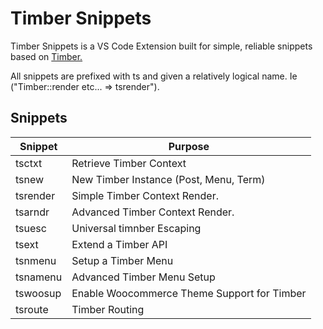 # Timber Snippets

Timber Snippets is a VS Code Extension built for simple, reliable snippets based on [Timber.](https://timber.github.io/docs)

All snippets are prefixed with ts and given a relatively logical name. Ie ("Timber::render etc... => tsrender").

## Snippets

| Snippet  | Purpose                                     |
| -------- | ------------------------------------------- |
| tsctxt   | Retrieve Timber Context                     |
| tsnew    | New Timber Instance (Post, Menu, Term)      |
| tsrender | Simple Timber Context Render.               |
| tsarndr  | Advanced Timber Context Render.             |
| tsuesc   | Universal timnber Escaping                  |
| tsext    | Extend a Timber API                         |
| tsnmenu  | Setup a Timber Menu                         |
| tsnamenu | Advanced Timber Menu Setup                  |
| tswoosup | Enable Woocommerce Theme Support for Timber |
| tsroute  | Timber Routing                              |


